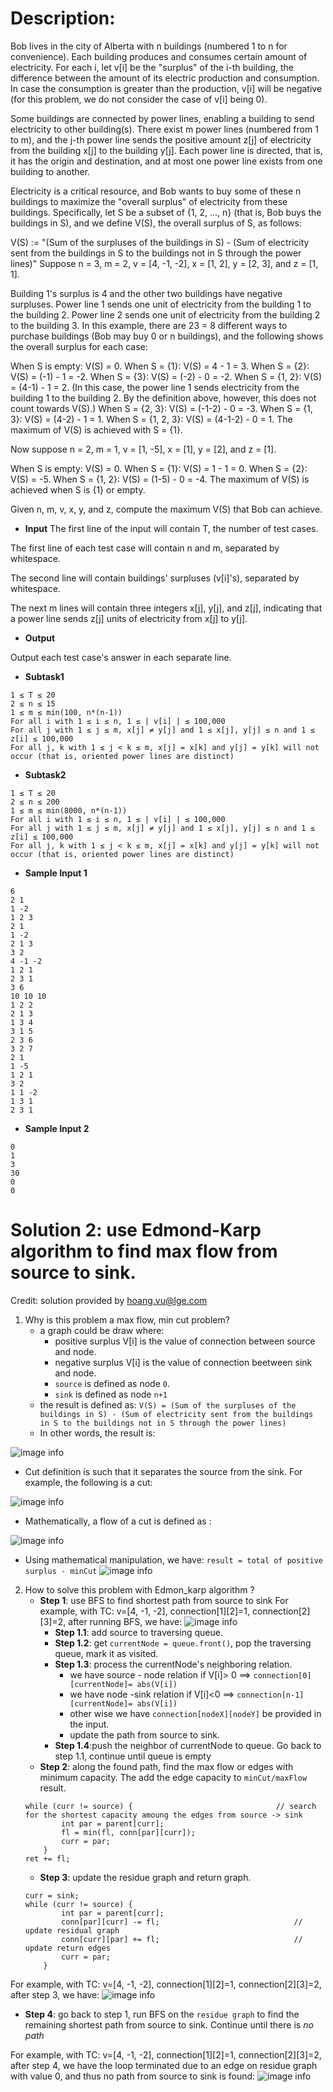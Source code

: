 # Description:

Bob lives in the city of Alberta with n buildings (numbered 1 to n for convenience). Each building produces and consumes certain amount of electricity. For each i, let v[i] be the "surplus" of the i-th building, the difference between the amount of its electric production and consumption. In case the consumption is greater than the production, v[i] will be negative (for this problem, we do not consider the case of v[i] being 0).

Some buildings are connected by power lines, enabling a building to send electricity to other building(s). There exist m power lines (numbered from 1 to m), and the j-th power line sends the positive amount z[j] of electricity from the building x[j] to the building y[j]. Each power line is directed, that is, it has the origin and destination, and at most one power line exists from one building to another.

Electricity is a critical resource, and Bob wants to buy some of these n buildings to maximize the "overall surplus" of electricity from these buildings. Specifically, let S be a subset of {1, 2, ..., n} (that is, Bob buys the buildings in S), and we define V(S), the overall surplus of S, as follows:

V(S) := "(Sum of the surpluses of the buildings in S) - (Sum of electricity sent from the buildings in S to the buildings not in S through the power lines)"
Suppose n = 3, m = 2, v = [4, -1, -2], x = [1, 2], y = [2, 3], and z = [1, 1].

Building 1's surplus is 4 and the other two buildings have negative surpluses.
Power line 1 sends one unit of electricity from the building 1 to the building 2.
Power line 2 sends one unit of electricity from the building 2 to the building 3.
In this example, there are 23 = 8 different ways to purchase buildings (Bob may buy 0 or n buildings), and the following shows the overall surplus for each case:

When S is empty: V(S) = 0.
When S = {1}: V(S) = 4 - 1 = 3.
When S = {2}: V(S) = (-1) - 1 = -2.
When S = {3}: V(S) = (-2) - 0 = -2.
When S = {1, 2}: V(S) = (4-1) - 1 = 2. (In this case, the power line 1 sends electricity from the building 1 to the building 2. By the definition above, however, this does not count towards V(S).)
When S = {2, 3}: V(S) = (-1-2) - 0 = -3.
When S = {1, 3}: V(S) = (4-2) - 1 = 1.
When S = {1, 2, 3}: V(S) = (4-1-2) - 0 = 1.
The maximum of V(S) is achieved with S = {1}.

Now suppose n = 2, m = 1, v = [1, -5], x = [1], y = [2], and z = [1].

When S is empty: V(S) = 0.
When S = {1}: V(S) = 1 - 1 = 0.
When S = {2}: V(S) = -5.
When S = {1, 2}: V(S) = (1-5) - 0 = -4.
The maximum of V(S) is achieved when S is {1} or empty.

Given n, m, v, x, y, and z, compute the maximum V(S) that Bob can achieve.

* **Input**
The first line of the input will contain T, the number of test cases.

The first line of each test case will contain n and m, separated by whitespace.

The second line will contain buildings' surpluses (v[i]'s), separated by whitespace.

The next m lines will contain three integers x[j], y[j], and z[j], indicating that a power line sends z[j] units of electricity from x[j] to y[j].

* **Output**

Output each test case's answer in each separate line.

* **Subtask1**
```
1 ≤ T ≤ 20
2 ≤ n ≤ 15
1 ≤ m ≤ min(100, n*(n-1))
For all i with 1 ≤ i ≤ n, 1 ≤ | v[i] | ≤ 100,000
For all j with 1 ≤ j ≤ m, x[j] ≠ y[j] and 1 ≤ x[j], y[j] ≤ n and 1 ≤ z[i] ≤ 100,000
For all j, k with 1 ≤ j < k ≤ m, x[j] = x[k] and y[j] = y[k] will not occur (that is, oriented power lines are distinct)
```
* **Subtask2**
```
1 ≤ T ≤ 20
2 ≤ n ≤ 200
1 ≤ m ≤ min(8000, n*(n-1))
For all i with 1 ≤ i ≤ n, 1 ≤ | v[i] | ≤ 100,000
For all j with 1 ≤ j ≤ m, x[j] ≠ y[j] and 1 ≤ x[j], y[j] ≤ n and 1 ≤ z[i] ≤ 100,000
For all j, k with 1 ≤ j < k ≤ m, x[j] = x[k] and y[j] = y[k] will not occur (that is, oriented power lines are distinct)
```

* **Sample Input 1**
```
6
2 1
1 -2
1 2 3
2 1
1 -2
2 1 3
3 2
4 -1 -2
1 2 1
2 3 1
3 6
10 10 10
1 2 2
2 1 3
1 3 4
3 1 5
2 3 6
3 2 7
2 1
1 -5
1 2 1
3 2
1 1 -2
1 3 1
2 3 1
```
* **Sample Input 2**
```
0
1
3
30
0
0
```

# Solution 2: use Edmond-Karp algorithm to find max flow from source to sink.
Credit: solution provided by hoang.vu@lge.com
1. Why is this problem a max flow, min cut problem?
   * a graph could be draw where:
     * positive surplus V[i] is the value of connection between source and node.
     * negative surplus V[i] is the value of connection beetween sink and node.
     * `source` is defined as node `0`.
     * `sink` is defined as node `n+1`
   * the result is defined as: `V(S) = (Sum of the surpluses of the buildings in S) - (Sum of electricity sent from the buildings in S to the buildings not in S through the power lines)`
   * In other words, the result is:

  ![image info](./1.png)

   * Cut definition is such that it separates the source from the sink. For example, the following is a cut:

  ![image info](./2.png)

   * Mathematically, a flow of a cut is defined as :

  ![image info](./3.png)

   * Using mathematical manipulation, we have: `result = total of positive surplus - minCut` ![image info](./4.png)
2. How to solve this problem with Edmon_karp algorithm ?
   * **Step 1**: use BFS to find shortest path from source to sink
For example, with TC: v=[4, -1, -2],  connection[1][2]=1, connection[2][3]=2, after running BFS, we have: ![image info](./5.png)
      - **Step 1.1**: add source to traversing queue.
      - **Step 1.2**: get `currentNode = queue.front()`, pop the traversing queue, mark it as visited.
      - **Step 1.3**: process the currentNode's neighboring relation.
        - we have source - node relation if V[i]> 0 ==> `connection[0][currentNode]= abs(V[i])`
        - we have node -sink relation if V[i]<0  ==> `connection[n-1][currentNode]= abs(V[i])`
        - other wise we have `connection[nodeX][nodeY]` be provided in the input.
        - update the path from source to sink.
      - **Step 1.4**:push the neighbor of currentNode to queue. Go back to step 1.1, continue until queue is empty
   * **Step 2**: along the found path, find the max flow or edges with minimum capacity. The add the edge capacity to `minCut/maxFlow` result.
    ```
    while (curr != source) {                                // search for the shortest capacity amoung the edges from source -> sink
            int par = parent[curr];
            fl = min(fl, conn[par][curr]);
            curr = par;
        }
    ret += fl;
    ```
   * **Step 3**: update the residue graph and return graph.
    ```
    curr = sink;
    while (curr != source) {
            int par = parent[curr];
            conn[par][curr] -= fl;                              // update residual graph
            conn[curr][par] += fl;                              // update return edges
            curr = par;
        }
    ```
For example, with TC: v=[4, -1, -2],  connection[1][2]=1, connection[2][3]=2, after step 3, we have: ![image info](./6.png)
   * **Step 4**: go back to step 1, run BFS on the `residue graph` to find the remaining shortest path from source to sink. Continue until there is *no path*

For example, with TC: v=[4, -1, -2],  connection[1][2]=1, connection[2][3]=2, after step 4, we have the loop terminated due to an edge on residue graph with value 0, and thus no path from source to sink is found: ![image info](./7.png)